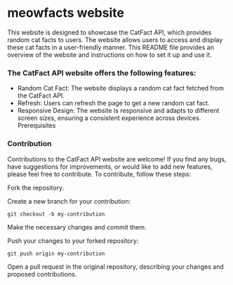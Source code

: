 # meowfacts website

This website is designed to showcase the CatFact API, which provides random cat facts to users. The website allows users to access and display these cat facts in a user-friendly manner. This README file provides an overview of the website and instructions on how to set it up and use it.

### The CatFact API website offers the following features:

- Random Cat Fact: The website displays a random cat fact fetched from the CatFact API.
- Refresh: Users can refresh the page to get a new random cat fact.
- Responsive Design: The website is responsive and adapts to different screen sizes, ensuring a consistent experience across devices.
Prerequisites

### Contribution
Contributions to the CatFact API website are welcome! If you find any bugs, have suggestions for improvements, or would like to add new features, please feel free to contribute. To contribute, follow these steps:

Fork the repository.

Create a new branch for your contribution:

```
git checkout -b my-contribution
```

Make the necessary changes and commit them.

Push your changes to your forked repository:

```
git push origin my-contribution
```

Open a pull request in the original repository, describing your changes and proposed contributions.


